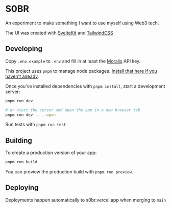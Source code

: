 # S0BR

An experiment to make something I want to use myself using Web3 tech.

The UI was created with [SvelteKit](https://kit.svelte.dev/) and [TailwindCSS](https://tailwindcss.com/)

## Developing

Copy `.env.example` to `.env` and fill in at least the [Moralis](https://moralis.io) API key.

This project uses `pnpm` to manage node packages. [Install that here if you haven't already](https://pnpm.io).

Once you've installed dependencies with `pnpm install`, start a development server:

```bash
pnpm run dev

# or start the server and open the app in a new browser tab
pnpm run dev -- --open
```

Run tests with `pnpm run test`

## Building

To create a production version of your app:

```bash
pnpm run build
```

You can preview the production build with `pnpm run preview`.

## Deploying

Deployments happen automatically to s0br.vercel.app when merging to `main`
